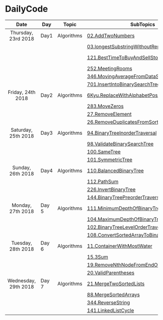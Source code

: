 # DailyCode

| Date                 | Day   | Topic      | SubTopics                                                                                                                                                                                             | Source   | Tags                         |
| :------------------: | ----- | ---------- | ----------------------------------------------------------------------------------------------------------------------------------------------------------------------------------------------------- | -------- | ---------------------------- |
| Thursday, 23rd 2018  | Day1  | Algorithms | [02.AddTwoNumbers](https://github.com/suyashchopra19/DailyCode/blob/master/AlgorithmsAndDataStructure/Algo/Leetcode/02.AddTwoNumbers-DONE.js)                                                         | LeetCode |                              |
|                      |       |            | [03.longestSubstringWithoutRepeatedCharacters](https://github.com/suyashchopra19/DailyCode/blob/master/AlgorithmsAndDataStructure/Algo/Leetcode/03.longestSubstringWithoutRepeatedCharacters-DONE.js) | LeetCode | [HashTable] [String]         |
|                      |       |            | [121.BestTimeToBuyAndSellStock](https://github.com/suyashchopra19/DailyCode/blob/master/AlgorithmsAndDataStructure/Algo/Leetcode/121.BestTimeToBuyAndSellStock-DONE.js)                               | LeetCode | [Array] [DynamicProgramming] |
|                      |       |            | [252.MeetingRooms](https://github.com/suyashchopra19/DailyCode/blob/master/AlgorithmsAndDataStructure/Algo/Leetcode/121.BestTimeToBuyAndSellStock-DONE.js)                                            | LeetCode | [Sort]                       |
|                      |       |            | [346.MovingAverageFromDataStream](https://github.com/suyashchopra19/DailyCode/blob/master/AlgorithmsAndDataStructure/Algo/Leetcode/346.MovingAverageFromDataStream-DONE.js)                           | LeetCode |                              |
|                      |       |            | [701.InsertIntoBinarySearchTree](https://github.com/suyashchopra19/DailyCode/blob/master/AlgorithmsAndDataStructure/Algo/Leetcode/701.InsertIntoBinarySearchTree-DONE.js)                             | LeetCode | [Trees]                      |
| Friday, 24th 2018    | Day2  | Algorithms | [6Kyu.ReplaceWithAlphabetPosition]()                                                                                                                                                                  | CodeWars |                              |
|                      |       |            | [283.MoveZeros]()                                                                                                                                                                                     | LeetCode | [Array]                      |
|                      |       |            | [27.RemoveElement]()                                                                                                                                                                                  | LeetCode | [Array]                      |
|                      |       |            | [26.RemoveDuplicatesFromSortedArray]()                                                                                                                                                                | LeetCode | [Array]                      |
| Saturday, 25th 2018  | Day3  | Algorithms | [94.BinaryTreeInorderTraversal]()                                                                                                                                                                     | LeetCode | [Trees]                      |
|                      |       |            | [98.ValidateBinarySearchTree]()                                                                                                                                                                       | LeetCode | [Trees]                      |
|                      |       |            | [100.SameTree]()                                                                                                                                                                                      | LeetCode | [Trees]                      |
|                      |       |            | [101.SymmetricTree]()                                                                                                                                                                                 | LeetCode | [Trees]                      |
| Sunday, 26th 2018    | Day4  | Algorithms | [110.BalancedBinaryTree]()                                                                                                                                                                            | LeetCode | [Trees]                      |
|                      |       |            | [112.PathSum]()                                                                                                                                                                                       | LeetCode | [Trees]                      |
|                      |       |            | [226.InvertBinaryTree]()                                                                                                                                                                              | LeetCode | [Trees]                      |
|                      |       |            | [144.BinaryTreePreorderTraversal]()                                                                                                                                                                   | LeetCode | [Trees]                      |
| Monday, 27th 2018    | Day 5 | Algorithms | [111.MinimumDepthOfBinaryTree]()                                                                                                                                                                      | LeetCode | [Trees]                      |
|                      |       |            | [104.MaximumDepthOfBinaryTree]()                                                                                                                                                                      | LeetCode | [Trees]                      |
|                      |       |            | [102.BinaryTreeLevelOrderTraversal]()                                                                                                                                                                 | LeetCode | [Trees]                      |
|                      |       |            | [108.ConvertSortedArrayToBinarySearchTree]()                                                                                                                                                          | LeetCode | [Trees]                      |
| Tuesday, 28th 2018   | Day 6 | Algorithms | [11.ContainerWithMostWater]()                                                                                                                                                                         | LeetCode | [Array]                      |
|                      |       |            | [15.3Sum]()                                                                                                                                                                                           | LeetCode | [Array]                      |
|                      |       |            | [19.RemoveNthNodeFromEndOfList]()                                                                                                                                                                     | LeetCode | [LinkedList]                 |
|                      |       |            | [20.ValidParentheses]()                                                                                                                                                                               | LeetCode | [Stack]                      |
| Wednesday, 29th 2018 | Day 7 | Algorithms | [21.MergeTwoSortedLists]()                                                                                                                                                                            | LeetCode | [LinkedList]                 |
|                      |       |            | [88.MergeSortedArrays]()                                                                                                                                                                              | LeetCode | [Array]                      |
|                      |       |            | [344.ReverseString]()                                                                                                                                                                                 | LeetCode | [String]                     |
|                      |       |            | [141.LinkedListCycle]()                                                                                                                                                                               | LeetCode | [LinkedList]                 |

